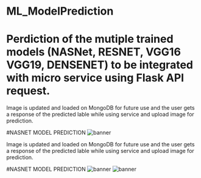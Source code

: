 # ML_ModelPrediction

# Perdiction of the mutiple trained models (NASNet, RESNET, VGG16 VGG19, DENSENET) to be integrated with micro service using Flask API request.

Image is updated and loaded on MongoDB for future use and the user gets a response of the predicted lable while using service and upload image for prediction.



#NASNET MODEL PREDICTION
![banner](https://raw.githubusercontent.com/rksingh95/ML_ModelPrediction/master/static/images/predictions.jpg)

Image is updated and loaded on MongoDB for future use and the user gets a response of the predicted lable while using service and upload image for prediction.



#NASNET MODEL PREDICTION
![banner](https://raw.githubusercontent.com/rksingh95/MLPredictModelFlask/master/static/images/predictions.jpg)
![banner](https://raw.githubusercontent.com/rksingh95/MLPredictModelFlask/master/static/images/response.jpg)
